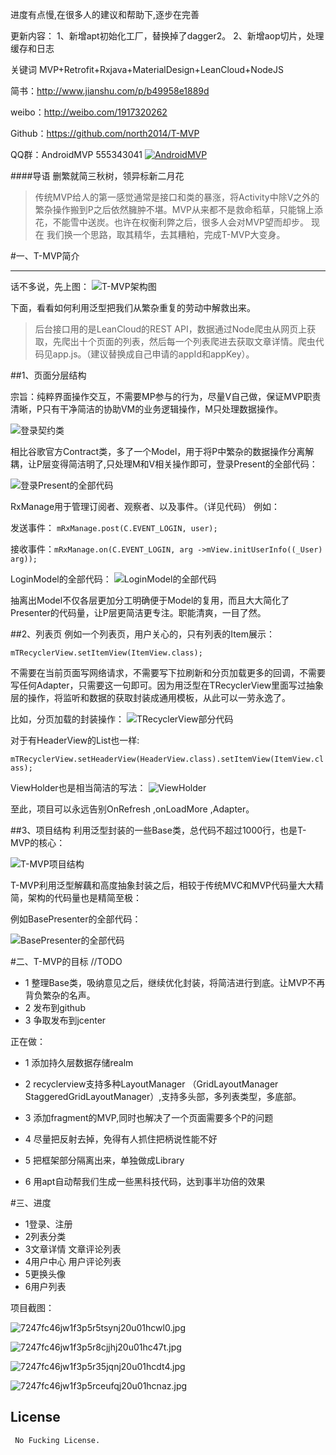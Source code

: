 进度有点慢,在很多人的建议和帮助下,逐步在完善

更新内容：
1、新增apt初始化工厂，替换掉了dagger2。
2、新增aop切片，处理缓存和日志


关键词 MVP+Retrofit+Rxjava+MaterialDesign+LeanCloud+NodeJS

简书：http://www.jianshu.com/p/b49958e1889d

weibo：http://weibo.com/1917320262

Github：https://github.com/north2014/T-MVP

QQ群：AndroidMVP   555343041 <a target="_blank" href="http://shang.qq.com/wpa/qunwpa?idkey=14f9009a0276624f6abf3221fe131c57ff05b70b5b4b922ed2c4aa4156155e73"><img border="0" src="http://pub.idqqimg.com/wpa/images/group.png" alt="AndroidMVP" title="AndroidMVP"></a>

####导语
删繁就简三秋树，领异标新二月花
>传统MVP给人的第一感觉通常是接口和类的暴涨，将Activity中除V之外的繁杂操作搬到P之后依然臃肿不堪。MVP从来都不是救命稻草，只能锦上添花，不能雪中送炭。也许在权衡利弊之后，很多人会对MVP望而却步。 现在  我们换一个思路，取其精华，去其糟粕，完成T-MVP大变身。

#一、T-MVP简介
***
话不多说，先上图：
![T-MVP架构图](http://upload-images.jianshu.io/upload_images/751860-0bcc0b49c3ab13a3.jpg?imageMogr2/auto-orient/strip%7CimageView2/2/w/1240)

 下面，看看如何利用泛型把我们从繁杂重复的劳动中解救出来。
>后台接口用的是LeanCloud的REST API，数据通过Node爬虫从网页上获取，先爬出十个页面的列表，然后每一个列表爬进去获取文章详情。爬虫代码见app.js。（建议替换成自己申请的appId和appKey）。

##1、页面分层结构

宗旨：纯粹界面操作交互，不需要MP参与的行为，尽量V自己做，保证MVP职责清晰，P只有干净简洁的协助VM的业务逻辑操作，M只处理数据操作。

![登录契约类](http://upload-images.jianshu.io/upload_images/751860-7c70aefc2a573290.png?imageMogr2/auto-orient/strip%7CimageView2/2/w/1240)


相比谷歌官方Contract类，多了一个Model，用于将P中繁杂的数据操作分离解耦，让P层变得简洁明了,只处理M和V相关操作即可，登录Present的全部代码：

![登录Present的全部代码](http://upload-images.jianshu.io/upload_images/751860-60544cde35b71772.png?imageMogr2/auto-orient/strip%7CimageView2/2/w/1240)


RxManage用于管理订阅者、观察者、以及事件。（详见代码）
例如：

发送事件： `mRxManage.post(C.EVENT_LOGIN, user);`

接收事件：`mRxManage.on(C.EVENT_LOGIN, arg ->mView.initUserInfo((_User) arg)); `

LoginModel的全部代码：
![LoginModel的全部代码](http://upload-images.jianshu.io/upload_images/751860-e07ed878aa12ae29.png?imageMogr2/auto-orient/strip%7CimageView2/2/w/1240)


抽离出Model不仅各层更加分工明确便于Model的复用，而且大大简化了Presenter的代码量，让P层更简洁更专注。职能清爽，一目了然。

##2、列表页
例如一个列表页，用户关心的，只有列表的Item展示：

  `mTRecyclerView.setItemView(ItemView.class);`

不需要在当前页面写网络请求，不需要写下拉刷新和分页加载更多的回调，不需要写任何Adapter，只需要这一句即可。因为用泛型在TRecyclerView里面写过抽象层的操作，将监听和数据的获取封装成通用模板，从此可以一劳永逸了。

比如，分页加载的封装操作：
![TRecyclerView部分代码](http://upload-images.jianshu.io/upload_images/751860-60b1a09e543d2a24.png?imageMogr2/auto-orient/strip%7CimageView2/2/w/1240)

对于有HeaderView的List也一样:

 `mTRecyclerView.setHeaderView(HeaderView.class).setItemView(ItemView.class);`

ViewHolder也是相当简洁的写法：
![ViewHolder](http://upload-images.jianshu.io/upload_images/751860-ff9843e014510adc.jpg?imageMogr2/auto-orient/strip%7CimageView2/2/w/1240)


至此，项目可以永远告别OnRefresh ,onLoadMore ,Adapter。

##3、项目结构
利用泛型封装的一些Base类，总代码不超过1000行，也是T-MVP的核心：

![T-MVP项目结构](http://upload-images.jianshu.io/upload_images/751860-281b2b0198b49042.jpg?imageMogr2/auto-orient/strip%7CimageView2/2/w/1240)

T-MVP利用泛型解藕和高度抽象封装之后，相较于传统MVC和MVP代码量大大精简，架构的代码量也是精简至极：

例如BasePresenter的全部代码：

![BasePresenter的全部代码](http://upload-images.jianshu.io/upload_images/751860-3f8dca2e4444e87a.png?imageMogr2/auto-orient/strip%7CimageView2/2/w/1240)


#二、T-MVP的目标
    //TODO
  * 1 整理Base类，吸纳意见之后，继续优化封装，将简洁进行到底。让MVP不再背负繁杂的名声。
  * 2 发布到github
  * 3 争取发布到jcenter
  
  
  正在做：
  * 1 添加持久层数据存储realm
  
  * 2 recyclerview支持多种LayoutManager （GridLayoutManager StaggeredGridLayoutManager）,支持多头部，多列表类型，多底部。
  
  * 3 添加fragment的MVP,同时也解决了一个页面需要多个P的问题
  
  * 4 尽量把反射去掉，免得有人抓住把柄说性能不好
  
  * 5 把框架部分隔离出来，单独做成Library
  
  * 6 用apt自动帮我们生成一些黑科技代码，达到事半功倍的效果



#三、进度
 * 1登录、注册
 * 2列表分类
 * 3文章详情 文章评论列表
 * 4用户中心 用户评论列表 
 * 5更换头像
 * 6用户列表

项目截图：


![7247fc46jw1f3p5r5tsynj20u01hcwl0.jpg](http://upload-images.jianshu.io/upload_images/751860-a76fb610afd96fac.jpg?imageMogr2/auto-orient/strip%7CimageView2/2/w/1240)



![7247fc46jw1f3p5r8cjjhj20u01hc47t.jpg](http://upload-images.jianshu.io/upload_images/751860-55c37ef159f474ec.jpg?imageMogr2/auto-orient/strip%7CimageView2/2/w/1240)


![7247fc46jw1f3p5r35jqnj20u01hcdt4.jpg](http://upload-images.jianshu.io/upload_images/751860-67d564d3254f6e89.jpg?imageMogr2/auto-orient/strip%7CimageView2/2/w/1240)


![7247fc46jw1f3p5rceufqj20u01hcnaz.jpg](http://upload-images.jianshu.io/upload_images/751860-836f500152f280bc.jpg?imageMogr2/auto-orient/strip%7CimageView2/2/w/1240)



## License

```
 No Fucking License.  
```
